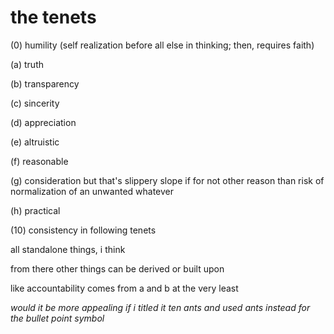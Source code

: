 # the tenets

(0) humility (self realization before all else in thinking; then, requires faith)

(a) truth

(b) transparency

(c) sincerity

(d) appreciation 

(e) altruistic 

(f) reasonable 

(g) consideration but that's slippery slope if for not other reason than risk of normalization of an unwanted whatever

(h) practical

(10) consistency in following tenets

all standalone things, i think

from there other things can be derived or built upon

like accountability comes from a and b at the very least

_would it be more appealing if i titled it ten ants and used ants instead for the bullet point symbol_